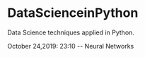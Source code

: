 # DataScienceinPython
Data Science techniques applied in Python. 

October 24,2019: 23:10 -- Neural Networks
